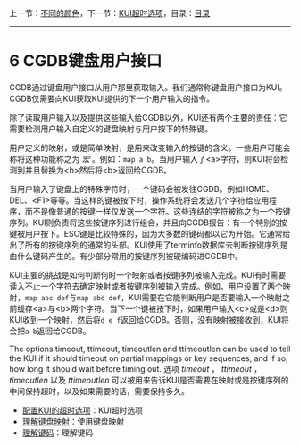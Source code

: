 上一节：[不同的颜色](<5.3.md>)，下一节：[KUI超时选项](<6.1.md>)，目录：[目录](<contents.md>)

----------

6 CGDB键盘用户接口
===========

CGDB通过键盘用户接口从用户那里获取输入。我们通常称键盘用户接口为KUI。CGDB仅需要向KUI获取KUI提供的下一个用户输入的指令。

除了读取用户输入以及提供这些输入给CGDB以外，KUI还有两个主要的责任：它需要检测用户输入自定义的键盘映射与用户按下的特殊键。

用户定义的映射，或是简单映射，是用来改变输入的按键的含义。一些用户可能会称将这种功能称之为 *宏* 。例如：`map a b`。当用户输入了\<a\>字符，则KUI将会检测到并且替换为\<b\>然后将\<b\>返回给CGDB。

当用户输入了键盘上的特殊字符时，一个键码会被发往CGDB。例如HOME、DEL、\<F1\>等等。当这样的键被按下时，操作系统将会发送几个字符给应用程序，而不是像普通的按键一样仅发送一个字符。这些连结的字符被称之为一个按键序列。KUI则负责将这些按键序列进行组合，并且向CGDB报告：有一个特别的按键被用户按下。ESC键是比较特殊的，因为大多数的键码都以它为开始。它通常给出了所有的按键序列的通常的头部。KUI使用了terminfo数据库去判断按键序列是由什么键码产生的。有少部分常用的按键序列被硬编码进CGDB中。

KUI主要的挑战是如何判断何时一个映射或者按键序列被输入完成。KUI有时需要读入不止一个字符去确定映射或者按键序列被输入完成。例如，用户设置了两个映射，`map abc def`与`map abd def`，KUI需要在它能判断用户是否要输入一个映射之前缓存\<a\>与\<b\>两个字符。当下一个键被按下时，如果用户输入\<c\>或是\<d\>则KUI收到一个映射，然后将`d e f`返回给CGDB。否则，没有映射被接收到，KUI将会把`a b`返回给CGDB。

The options timeout, ttimeout, timeoutlen and ttimeoutlen can be used to tell the KUI if it should timeout on partial mappings or key sequences, and if so, how long it should wait before timing out.
选项 *timeout* ， *ttimeout* ， *timeoutlen* 以及 *ttimeoutlen* 可以被用来告诉KUI是否需要在映射或是按键序列的中间保持超时，以及如果需要的话，需要保持多久。

* [配置KUI的超时选项](<6.1.md>)：KUI超时选项
* [理解键盘映射](<6.2.md>)：使用键盘映射
* [理解键码](6.3.md)：理解键码
